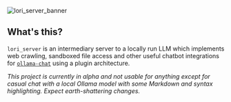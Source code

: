 ![lori_server_banner](https://github.com/spectrachrome/lori_server/assets/94269527/a23bee84-15b6-4ab6-8ef7-ef1c534f9f77)

## What's this?

`lori_server` is an intermediary server to a locally run LLM which implements web crawling, sandboxed file access and other useful chatbot integrations for [`ollama-chat`](https://github.com/spectrachrome/ollama-chat) using a plugin architecture. 

*This project is currently in alpha and not usable for anything except for casual chat with a local Ollama model with some Markdown and syntax highlighting. Expect earth-shattering changes.*
